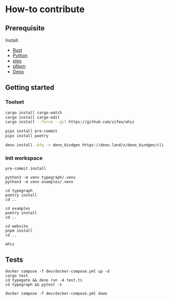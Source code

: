 # How-to contribute

## Prerequisite

Install:

- [Rust](https://www.rust-lang.org/tools/install)
- [Python](https://www.python.org/downloads/)
- [pipx](https://pypa.github.io/pipx/installation/)
- [pNpm](https://pnpm.io/installation)
- [Deno](https://deno.land/manual@v1.29.1/getting_started/installation)

## Getting started

### Toolset

```bash
cargo install cargo-watch
cargo install cargo-edit
cargo install --force --git https://github.com/zifeo/whiz

pipx install pre-commit
pipx install poetry

deno install -Afq -n deno_bindgen https://deno.land/x/deno_bindgen/cli.ts
```

### Init workspace

```
pre-commit install

python3 -m venv typegraph/.venv
python3 -m venv examples/.venv

cd typegraph
poetry install
cd ..

cd examples
poetry install
cd ..

cd website
pnpm install
cd ..

whiz
```

## Tests

```
docker compose -f dev/docker-compose.yml up -d
cargo test
cd typegate && deno run -A test.ts
cd typegraph && pytest -s

docker compose -f dev/docker-compose.yml down
```

